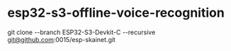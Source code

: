 # esp32-s3-offline-voice-recognition
git clone --branch ESP32-S3-Devkit-C --recursive git@github.com:0015/esp-skainet.git
